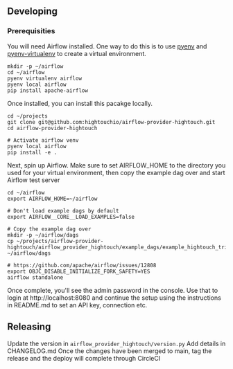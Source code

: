 ## Developing

### Prerequisities

You will need Airflow installed. One way to do this is to use 
[pyenv](https://github.com/pyenv/pyenv) and 
[pyenv-virtualenv](https://github.com/pyenv/pyenv-virtualenv) to create a virtual environment.



```
mkdir -p ~/airflow
cd ~/airflow
pyenv virtualenv airflow
pyenv local airflow
pip install apache-airflow
```

Once installed, you can install this pacakge locally.

```
cd ~/projects
git clone git@github.com:hightouchio/airflow-provider-hightouch.git
cd airflow-provider-hightouch

# Activate airflow venv
pyenv local airflow
pip install -e .
```

Next, spin up Airflow. Make sure to set AIRFLOW_HOME to the directory you used
for your virtual environment, then copy the example dag over and start Airflow 
test server

```
cd ~/airflow
export AIRFLOW_HOME=~/airflow

# Don't load example dags by default
export AIRFLOW__CORE__LOAD_EXAMPLES=false 

# Copy the example dag over
mkdir -p ~/airflow/dags
cp ~/projects/airflow-provider-hightouch/airflow_provider_hightouch/example_dags/example_hightouch_trigger_sync.py ~/airflow/dags

# https://github.com/apache/airflow/issues/12808
export OBJC_DISABLE_INITIALIZE_FORK_SAFETY=YES
airflow standalone
```

Once complete, you'll see the admin password in the console. Use that to login at http://localhost:8080
and continue the setup using the instructions in README.md to set an API key, connection etc.

## Releasing

Update the version in `airflow_provider_hightouch/version.py`
Add details in CHANGELOG.md
Once the changes have been merged to main, tag the release and the deploy will complete through CircleCI